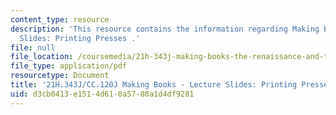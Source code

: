```yaml
---
content_type: resource
description: 'This resource contains the information regarding Making Books - Lecture
  Slides: Printing Presses .'
file: null
file_location: /coursemedia/21h-343j-making-books-the-renaissance-and-today-spring-2016/d3cb0413e1514d610a5780a1d4df9281_MIT21H_343JS16_Print.pdf
file_type: application/pdf
resourcetype: Document
title: '21H.343J/CC.120J Making Books - Lecture Slides: Printing Presses'
uid: d3cb0413-e151-4d61-0a57-80a1d4df9281
---
```

